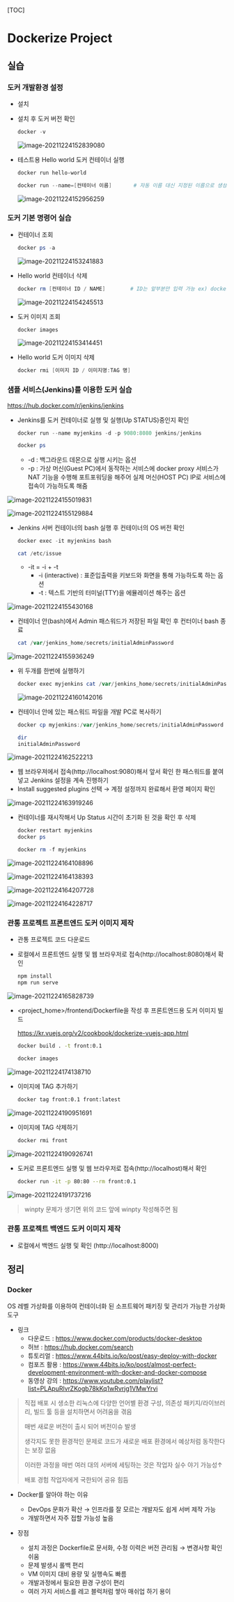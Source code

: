 [TOC]

# Dockerize Project

## 실습

### 도커 개발환경 설정

- 설치

- 설치 후 도커 버전 확인

  ```powershell
  docker -v
  ```

  ![image-20211224152839080](README.assets/image-20211224152839080.png)

- 테스트용 Hello world 도커 컨테이너 실행

  ```powershell
  docker run hello-world
  
  docker run --name=[컨테이너 이름]		# 자동 이름 대신 지정된 이름으로 생성
  ```

  ![image-20211224152956259](README.assets/image-20211224152956259.png)



### 도커 기본 명령어 실습

- 컨테이너 조회

  ```powershell
  docker ps -a
  ```

  ![image-20211224153241883](README.assets/image-20211224153241883.png)

- Hello world 컨테이너 삭제

  ```powershell
  docker rm [컨테이너 ID / NAME]		# ID는 앞부분만 입력 가능 ex) docker rm 8c
  ```

  ![image-20211224154245513](README.assets/image-20211224154245513.png)

- 도커 이미지 조회

  ```powershell
  docker images
  ```

  ![image-20211224153414451](README.assets/image-20211224153414451.png)

- Hello world 도커 이미지 삭제

  ```powershell
  docker rmi [이미지 ID / 이미지명:TAG 명]
  ```

  

### 샘플 서비스(Jenkins)를 이용한 도커 실습

https://hub.docker.com/r/jenkins/jenkins

- Jenkins를 도커 컨테이너로 실행 및 실행(Up STATUS)중인지 확인

  ```powershell
  docker run --name myjenkins -d -p 9080:8080 jenkins/jenkins
  
  docker ps
  ```

  - -d : 백그라운드 데몬으로 실행 시키는 옵션
  - -p : 가상 머신(Guest PC)에서 동작하는 서비스에 docker proxy 서비스가 NAT 기능을 수행해 포트포워딩을 해주어 실제 머신(HOST PC) IP로 서비스에 접속이 가능하도록 해줌

![image-20211224155019831](README.assets/image-20211224155019831.png)

![image-20211224155129884](README.assets/image-20211224155129884.png)

- Jenkins 서버 컨테이너의 bash 실행 후 컨테이너의 OS 버전 확인

  ```powershell
  docker exec -it myjenkins bash
  
  cat /etc/issue
  ```

  - -it = -i + -t
    - -i (interactive) : 표준입출력을 키보드와 화면을 통해 가능하도록 하는 옵션
    - -t : 텍스트 기반의 터미널(TTY)을 에뮬레이션 해주는 옵션 

![image-20211224155430168](README.assets/image-20211224155430168.png)

- 컨테이너 안(bash)에서 Admin 패스워드가 저장된 파일 확인 후 컨터이너 bash 종료

  ```powershell
  cat /var/jenkins_home/secrets/initialAdminPassword
  ```

![image-20211224155936249](README.assets/image-20211224155936249.png)

- 위 두개를 한번에 실행하기

  ```powershell
  docker exec myjenkins cat /var/jenkins_home/secrets/initialAdminPassword
  ```

  ![image-20211224160142016](README.assets/image-20211224160142016.png)

- 컨테이너 안에 있는 패스워드 파일을 개발 PC로 복사하기

  ```powershell
  docker cp myjenkins:/var/jenkins_home/secrets/initialAdminPassword ./
  
  dir
  initialAdminPassword
  ```

![image-20211224162522213](README.assets/image-20211224162522213.png)

- 웹 브라우져에서 접속(http://localhost:9080)해서 앞서 확인 한 패스워드를 붙여 넣고 Jenkins 설정을 계속 진행하기
- Install suggested plugins 선택 → 계정 설정까지 완료해서 환영 페이지 확인

![image-20211224163919246](README.assets/image-20211224163919246.png)

- 컨테이너를 재시작해서 Up Status 시간이 초기화 된 것을 확인 후 삭제

  ```powershell
  docker restart myjenkins
  docker ps
  
  docker rm -f myjenkins
  ```

![image-20211224164108896](README.assets/image-20211224164108896.png)

![image-20211224164138393](README.assets/image-20211224164138393.png)

![image-20211224164207728](README.assets/image-20211224164207728.png)

![image-20211224164228717](README.assets/image-20211224164228717.png)



### 관통 프로젝트 프론트엔드 도커 이미지 제작

- 관통 프로젝트 코드 다운로드

- 로컬에서 프론트엔드 실행 및 웹 브라우저로 접속(http://localhost:8080)해서 확인

  ```bash
  npm install
  npm run serve
  ```

![image-20211224165828739](README.assets/image-20211224165828739.png)

- <project_home>/frontend/Dockerfile을 작성 후 프론트엔드용 도커 이미지 빌드

  https://kr.vuejs.org/v2/cookbook/dockerize-vuejs-app.html

  ```bash
  docker build . -t front:0.1
  
  docker images
  ```
  

![image-20211224174138710](README.assets/image-20211224174138710.png)

- 이미지에 TAG 추가하기

  ```bash
  docker tag front:0.1 front:latest
  ```

![image-20211224190951691](README.assets/image-20211224190951691.png)

- 이미지에 TAG 삭제하기

  ```bash
  docker rmi front
  ```

![image-20211224190926741](README.assets/image-20211224190926741.png)

- 도커로 프론트엔드 실행 및 웹 브라우저로 접속(http://localhost)해서 확인

  ```bash
  docker run -it -p 80:80 --rm front:0.1
  ```

![image-20211224191737216](README.assets/image-20211224191737216.png)

> winpty 문제가 생기면 위의 코드 앞에 winpty 작성해주면 됨



### 관통 프로젝트 백엔드 도커 이미지 제작

- 로컬에서 백엔드 실행 및 확인 (http://localhost:8000)



## 정리

### Docker

OS 레벨 가상화를 이용하여 컨테이너화 된 소프트웨어 패키징 및 관리가 가능한 가상화 도구

- 링크
  - 다운로드 : https://www.docker.com/products/docker-desktop
  - 허브 : https://hub.docker.com/search
  - 튜토리얼 : https://www.44bits.io/ko/post/easy-deploy-with-docker
  - 컴포즈 활용 : https://www.44bits.io/ko/post/almost-perfect-development-environment-with-docker-and-docker-compose
  - 동영상 강의 : https://www.youtube.com/playlist?list=PLApuRlvrZKogb78kKq1wRvrjg1VMwYrvi

> 직접 배포 시 생소한 리눅스에 다양한 언어별 환경 구성, 의존성 패키지/라이브러리, 빌드 툴 등을 설치하면서 어려움을 겪음
>
> 매번 새로운 버전이 출시 되어 버전이슈 발생
>
> 생각지도 못한 환경적인 문제로 코드가 새로운 배포 환경에서 예상처럼 동작한다는 보장 없음
>
> 이러한 과정을 매번 여러 대의 서버에 세팅하는 것은 작업자 실수 야기 가능성↑
>
> 배포 경험 작업자에게 국한되어 공유 힘듬

- Docker를 알아야 하는 이유
  - DevOps 문화가 확산 → 인프라를 잘 모르는 개발자도 쉽게 서버 제작 가능
  - 개발하면서 자주 접할 가능성 높음

- 장점
  - 설치 과정은 Dockerfile로 문서화, 수정 이력은 버전 관리됨 → 변경사항 확인 쉬움
  - 문제 발생시 롤백 편리
  - VM 이미지 대비 용량 및 실행속도 빠름
  - 개발과정에서 필요한 환경 구성이 편리
  - 여러 가지 서비스를 레고 블럭처럼 쌓아 매쉬업 하기 용이
